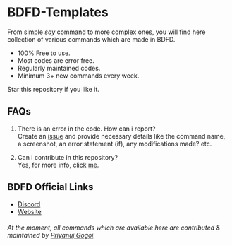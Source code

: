 # BDFD-Templates

From simple _say_ command to more complex ones, you will find here collection of various commands which are made in BDFD.

- 100% Free to use.
- Most codes are error free.
- Regularly maintained codes.
- Minimum 3+ new commands every week.

Star this repository if you like it.

## FAQs

1. There is an error in the code. How can i report?\
Create an [issue](https://docs.github.com/en/issues/tracking-your-work-with-issues/creating-an-issue) and provide necessary details like the command name, a screenshot, an error statement (if), any modifications made? etc.

2. Can i contribute in this repository?\
Yes, for more info, click [me](CONTRIBUTING.md).

## BDFD Official Links

- [Discord](https://discord.gg/botdesigner)
- [Website](https://botdesignerdiscord.com)

###### At the moment, all commands which are available here are contributed & maintained by [Priyanuj Gogoi](https://discord.com/users/787706398489837590).
